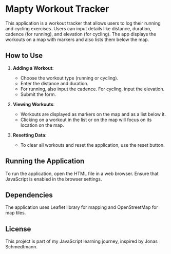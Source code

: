 # Mapty Workout Tracker

This application is a workout tracker that allows users to log their running and cycling exercises. Users can input details like distance, duration, cadence (for running), and elevation (for cycling). The app displays the workouts on a map with markers and also lists them below the map.

## How to Use

1. **Adding a Workout**:

   - Choose the workout type (running or cycling).
   - Enter the distance and duration.
   - For running, also input the cadence. For cycling, input the elevation.
   - Submit the form.

2. **Viewing Workouts**:

   - Workouts are displayed as markers on the map and as a list below it.
   - Clicking on a workout in the list or on the map will focus on its location on the map.

3. **Resetting Data**:
   - To clear all workouts and reset the application, use the reset button.

## Running the Application

To run the application, open the HTML file in a web browser. Ensure that JavaScript is enabled in the browser settings.

## Dependencies

The application uses Leaflet library for mapping and OpenStreetMap for map tiles.

## License

This project is part of my JavaScript learning journey, inspired by Jonas Schmedtmann.
